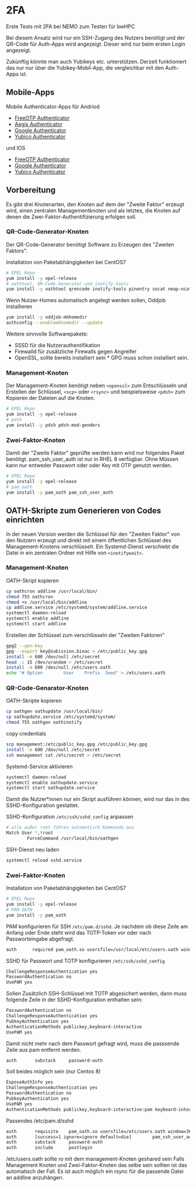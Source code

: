 # 2FA
Erste Tests mit 2FA bei NEMO zum Testen für bwHPC

Bei diesem Ansatz wird nur ein SSH-Zugang des Nutzers benötigt und der QR-Code für Auth-Apps wird angezeigt. Dieser wird nur beim ersten Login angezeigt.

Zukünftig könnte man auch Yubikeys etc. unterstützen. Derzeit funktioniert das nur nur über die Yubikey-Mobil-App, die vergleichbar mit den Auth-Apps ist.

## Mobile-Apps

Mobile Authenticator-Apps für Andriod

* [FreeOTP Authenticator](https://play.google.com/store/apps/details?id=org.fedorahosted.freeotp)
* [Aegis Authenticator ](https://play.google.com/store/apps/details?id=com.beemdevelopment.aegis)
* [Google Authenticator](https://play.google.com/store/apps/details?id=com.google.android.apps.authenticator2)
* [Yubico Authenticator](https://play.google.com/store/apps/details?id=com.yubico.yubioath)

und IOS

* [FreeOTP Authenticator](https://apps.apple.com/us/app/freeotp-authenticator/id872559395)
* [Google Authenticator](https://apps.apple.com/us/app/google-authenticator/id388497605)
* [Yubico Authenticator](https://apps.apple.com/us/app/yubico-authenticator/id1476679808)

## Vorbereitung

Es gibt drei Knotenarten, den Knoten auf dem der "Zweite Faktor" erzeugt wird, einen zentralen Managementknoten und als letztes, die Knoten auf denen die Zwei-Faktor-Authentifizierung erfolgen soll.

### QR-Code-Generator-Knoten

Der QR-Code-Generator benötigt Software zu Erzeugen des "Zweiten Faktors".

Installation von Paketabhängigkeiten bei CentOS7
```bash
# EPEL Repo
yum install -y epel-release
# oathtool, QR-Code-Generator und inotify-tools
yum install -y oathtool qrencode inotify-tools pinentry socat nmap-ncat
```

Wenn Nutzer-Homes automatisch angelegt werden sollen, Oddjob installieren
```bash
yum install -y oddjob-mkhomedir
authconfig --enablemkhomedir --update
```

Weitere sinnvolle Softwarepakete:
* SSSD für die Nutzerauthentifikation
* Firewalld für zusätzliche Firewalls gegen Angreifer
* OpenSSL, sollte bereits installiert sein
* GPG muss schon installiert sein.

### Management-Knoten

Der Management-Knoten benötigt neben `<openssl>` zum Entschlüsseln und Erstellen der Schlüssel, `<scp>` oder `<rsync>` und beispielsweise `<pdsh>` zum Kopieren der Dateien auf die Knoten.

```bash
# EPEL Repo
yum install -y epel-release
# pdsh
yum install -y pdsh pdsh-mod-genders
```

### Zwei-Faktor-Knoten

Damit der "Zweite Faktor" geprüfte werden kann wird nur folgendes Paket benötigt.
pam_ssh_user_auth ist nur in RHEL 8 verfügbar. Ohne Müssen kann nur entweder Passwort oder oder Key mit OTP genutzt werden.
```bash
# EPEL Repo
yum install -y epel-release
# pam_oath
yum install -y pam_oath pam_ssh_user_auth
```

## OATH-Skripte zum Generieren von Codes einrichten

In der neuen Version werden die Schlüssel für den "Zweiten Faktor" von den Nutzern erzeugt und direkt mit einem öffentlichen Schlüssel des Management-Knotens verschlüsselt. Ein Systemd-Dienst verschiebt die Datei in ein zentralen Ordner mit Hilfe von `<inotifywait>`.

### Management-Knoten

OATH-Skript kopieren
```bash
cp oathcron addline /usr/local/bin/
chmod 755 oathcron
chmod +x /usr/local/bin/addline
cp addline.service /etc/systemd/system/addline.service
systemctl daemon-reload
systemctl enable addline
systemctl start addline
```

Erstellen der Schlüssel zum verschlüsseln der "Zweiten Faktoren"
```bash
gpg2 --gen-key
gpg --export key@subission.binac > /etc/public_key.gpg
install -m 600 /dev/null /etc/secret
head -c 15 /dev/urandom > /etc/secret
install -m 600 /dev/null /etc/users.oath
echo "# Option        User    Prefix  Seed" > /etc/users.oath
```

### QR-Code-Genarator-Knoten

OATH-Skripte kopieren
```bash
cp oathgen oathupdate /usr/local/bin/
cp oathupdate.service /etc/systemd/system/
chmod 755 oathgen oathinotify
```

copy credentials
```bash
scp management:/etc/public_key.gpg /etc/public_key.gpg
install -m 600 /dev/null /etc/secret
ssh management cat /etc/secret > /etc/secret
```

Systemd-Service aktivieren
```bash
systemctl daemon-reload
systemctl enable oathupdate.service
systemctl start oathupdate.service
```

Damit die Nutzer*innen nur ein Skript ausführen können, wird nur das in des SSHD-Konfiguration gestattet.

SSHD-Konfiguration `/etc/ssh/sshd_config` anpassen
```bash
# alle außer root führen automatisch Kommando aus
Match User *,!root
        ForceCommand /usr/local/bin/oathgen
```

 SSH-Dienst neu laden
 ```bash
 systemctl reload sshd.service
```

### Zwei-Faktor-Knoten

Installation von Paketabhängigkeiten bei CentOS7
```bash
# EPEL Repo
yum install -y epel-release
# PAM OATH
yum install -y pam_oath
```

PAM konfigurieren für SSH `/etc/pam.d/sshd`. Je nachdem ob diese Zeile am Anfang oder Ende steht wird das TOTP-Token vor oder nach Passworteingabe abgefragt.
```bash
auth	  required pam_oath.so usersfile=/usr/local/etc/users.oath window=30 digits=6
```

SSHD für Passwort und TOTP konfigurieren `/etc/ssh/sshd_config`
```bash
ChallengeResponseAuthentication yes
PasswordAuthentication no
UsePAM yes
```

Sollen Zusätzlich SSH-Schlüssel mit TOTP abgesichert werden, dann muss folgende Zeile in der SSHD-Konfiguration enthalten sein:
```bash
PasswordAuthentication no
ChallengeResponseAuthentication yes
PubkeyAuthentication yes
AuthenticationMethods publickey,keyboard-interactive
UsePAM yes
```
Damit nicht mehr nach dem Passwort gefragt wird, muss die passsende Zeile aus pam entfernt werden.
```bash
auth       substack     password-auth
```

Soll beides möglich sein (nur Centos 8)
```bash
ExposeAuthInfo yes
ChallengeResponseAuthentication yes
PasswordAuthentication no
PubkeyAuthentication yes
UsePAM yes
AuthenticationMethods publickey,keyboard-interactive:pam keyboard-interactive:pam
```
Passendes /etc/pam.d/sshd
```bash
auth       requisite    pam_oath.so usersfile=/etc/users.oath window=30 digits=6
auth       [success=1 ignore=ignore default=die]        pam_ssh_user_auth.so
auth       substack     password-auth
auth       include      postlogin
```
/etc/users.oath sollte ro mit dem management-Knoten geshared sein
Falls Management Knoten und Zwei-Faktor-Knoten das selbe sein sollten ist das automatisch der Fall.
Es ist auch möglich ein rsync für die passende Datei an addline anzuhängen. 
